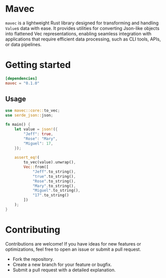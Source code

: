 # Mavec

`mavec` is a lightweight Rust library designed for transforming and handling `Value`s data with ease.
It provides utilities for converting Json-like objects into flattened Vec<String> representations, enabling 
seamless integration with applications that require efficient data processing, such as CLI tools, APIs, or data pipelines.

# Getting started

```toml
[dependencies]
mavec = "0.1.0"
```

## Usage

```rust
use mavec::core::to_vec;
use serde_json::json;

fn main() {
    let value = json!({
        "Jeff": true,
        "Rose": "Mary",
        "Miguel": 17,
    });
    
    assert_eq!(
        to_vec(value).unwrap(),
        Vec::from([
            "Jeff".to_string(),
            "true".to_string(),
            "Rose".to_string(),
            "Mary".to_string(),
            "Miguel".to_string(),
            "17".to_string()
        ])
    );
}

```

# Contributing
Contributions are welcome! If you have ideas for new features or optimizations, feel free to open an issue or submit a pull request.

- Fork the repository.
- Create a new branch for your feature or bugfix.
- Submit a pull request with a detailed explanation.
